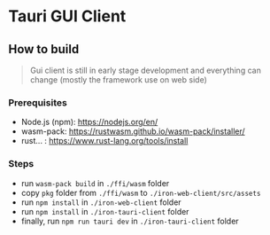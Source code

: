 # Tauri GUI Client

## How to build

> Gui client is still in early stage development and everything can change (mostly the framework use on web side)

### Prerequisites

- Node.js (npm): https://nodejs.org/en/
- wasm-pack: https://rustwasm.github.io/wasm-pack/installer/
- rust... : https://www.rust-lang.org/tools/install

### Steps

- run `wasm-pack build` in `./ffi/wasm` folder
- copy `pkg` folder from `./ffi/wasm` to `./iron-web-client/src/assets`
- run `npm install` in `./iron-web-client` folder
- run `npm install` in `./iron-tauri-client` folder
- finally, run `npm run tauri dev` in `./iron-tauri-client` folder